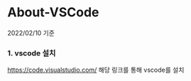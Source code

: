# About-VSCode

2022/02/10 기준

### 1. vscode 설치
https://code.visualstudio.com/
해당 링크를 통해 vscode를 설치


